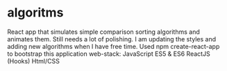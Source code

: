 # algoritms
React app that simulates simple comparison sorting algorithms and animates them. 
Still needs a lot of polishing. I am updating the styles and adding new algorithms when I have free time.
Used npm create-react-app to bootstrap this application 
web-stack: 
  JavaScript ES5 & ES6
  ReactJS (Hooks)
  Html/CSS


